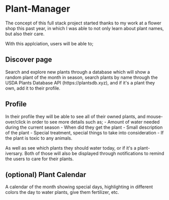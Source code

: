 # Plant-Manager

The concept of this full stack project started thanks to my work at a flower shop this past year, in which I was able to not only learn about plant names, but also their care.

With this applciation, users will be able to;

<h2> Discover page </h2>
Search and explore new plants through a database which will show a random plant of the month in season, search plants by name through the USDA Plants Database API (https://plantsdb.xyz), and if it's a plant they own, add it to their profile.

<h2> Profile </h2>
In their profile they will be able to see all of their owned plants, and mouse-over/click in order to see more details such as;
- Amount of water needed during the current season
- When did they get the plant
- Small description of the plant
- Special treatment, special things to take into consideration
- If the plant is toxic to any animals.

As well as see which plants they should water today, or if it's a plant-iversary. Both of those will also be displayed through notifications to remind the users to care for their plants.

<h2> (optional) Plant Calendar </h2>
A calendar of the month showing special days, highlighting in different colors the day to water plants, give them fertilizer, etc.
